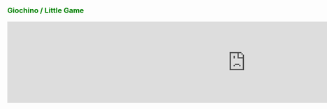 <h3 style="color:green;"> Giochino / Little Game </h3>


<iframe src="https://h5p.org/h5p/embed/404158" width="1090" height="187" frameborder="0" allowfullscreen="allowfullscreen"></iframe><script src="https://h5p.org/sites/all/modules/h5p/library/js/h5p-resizer.js" charset="UTF-8"></script>
